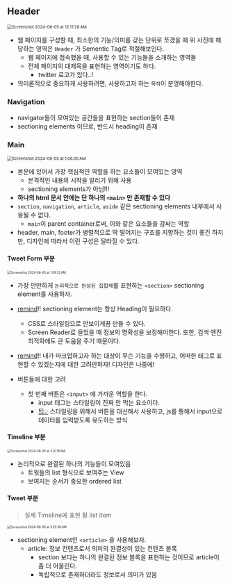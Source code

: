 ## Header

<img src="https://raw.githubusercontent.com/joonamin/UpicImageRepo/master/uPic/Screenshot%202024-08-05%20at%2012.17.28%E2%80%AFAM.png" alt="Screenshot 2024-08-05 at 12.17.28 AM" style="zoom:67%;" />





* 웹 페이지를 구성할 때, 최소한의 기능/의미를 갖는 단위로 쪼갰을 때 위 사진에 해당하는 영역은 `Header` 가 Sementic Tag로 적절해보인다.
  * 웹 페이지에 접속했을 때, 사용할 수 있는 기능들을 소개하는 영역들
  * 전체 페이지의 대제목을 표현하는 영역이기도 하다.
    * twitter 로고가 있다..!
* 의미론적으로 중요하게 사용하려면, 사용하고자 하는 `목적`이 분명해야한다.



### Navigation

* navigator들이 모여있는 공간들을 표현하는 section들이 존재
* sectioning elements 이므로, 반드시 heading이 존재





### Main

<img src="https://raw.githubusercontent.com/joonamin/UpicImageRepo/master/uPic/Screenshot%202024-08-05%20at%201.06.00%E2%80%AFAM.png" alt="Screenshot 2024-08-05 at 1.06.00 AM" style="zoom:67%;" />



* 본문에 있어서 가장 핵심적인 역할을 하는 요소들이 모여있는 영역
  * 본격적인 내용의 시작을 알리기 위해 사용
  * sectioning elements가 아님!!!
* **하나의 html 문서 안에는 단 하나의 `<main>` 만 존재할 수 있다**
* `section`, `navigation`, `article`, `aside` 같은 sectioning elements 내부에서 사용될 수 없다.
  * `main`이 parent container로써, 이와 같은 요소들을 감싸는 역할
* header, main, footer가 병렬적으로 딱 떨어지는 구조를 지향하는 것이 좋긴 하지만, 디자인에 따라서 이런 구성은 달라질 수 있다.





#### Tweet Form 부분

<img src="https://raw.githubusercontent.com/joonamin/UpicImageRepo/master/uPic/Screenshot%202024-08-05%20at%201.08.52%E2%80%AFAM.png" alt="Screenshot 2024-08-05 at 1.08.52 AM" style="zoom:50%;" />

* 가장 만만하게 `논리적으로 완성된 집합체`를 표현하는 `<section>` sectioning element를 사용하자. 
* <u>remind</u>!! sectioning element는 항상 Heading이 필요하다.
  * CSS로 스타일링으로 안보이게끔 만들 수 있다.
  * Screen Reader로 들었을 때 정보의 명확성을 보장해야한다. 또한, 검색 엔진 최적화에도 큰 도움을 주기 때문이다.

* <u>remind</u>!! 내가 마크업하고자 하는 대상이 무슨 기능을 수행하고, 어떠한 태그로 표현할 수 있겠는지에 대한 고려만하자! 디자인은 나중에!



* 버튼들에 대한 고려
  * 첫 번째 버튼은 `<input>` 에 가까운 역할을 한다. 
    * input 태그는 스타일링이 진짜 안 먹는 요소이다.
    * <u>팁💡</u> 스타일링을 위해서 버튼을 대신해서 사용하고, js를 통해서 input으로 데이터를 입력받도록 유도하는 방식





#### Timeline 부분

<img src="https://raw.githubusercontent.com/joonamin/UpicImageRepo/master/uPic/Screenshot%202024-08-05%20at%203.07.18%E2%80%AFAM.png" alt="Screenshot 2024-08-05 at 3.07.18 AM" style="zoom:50%;" />

* 논리적으로 완결된 하나의 기능들이 모여있음
  * 트윗들의 list 형식으로 보여주는 View
  * 보여지는 순서가 중요한 ordered list



#### Tweet 부분

> 실제 Timeline에 표현 될 list item

<img src="https://raw.githubusercontent.com/joonamin/UpicImageRepo/master/uPic/Screenshot%202024-08-05%20at%203.25.56%E2%80%AFAM.png" alt="Screenshot 2024-08-05 at 3.25.56 AM" style="zoom:50%;" />

* sectioning element인 `<article>` 을 사용해보자.
  * article: 정보 컨텐츠로서 의미의 완결성이 있는 컨텐츠 블록
    * section 보다는 하나의 완결된 정보 블록을 표현하는 것이므로 article이 좀 더 어울린다.
    * 독립적으로 존재하더라도 정보로서 의미가 있음
